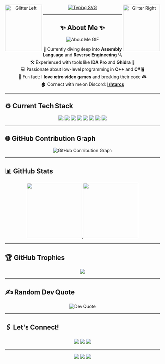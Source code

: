 

<div align="center">
  <!-- Glitter Falling GIFs Left and Right -->
  <img align="left" src="https://media0.giphy.com/media/RF9WyGuttvnNe/giphy.gif?cid=6c09b952ns563a0ju43jvvggj4vnqsz5883m0a1u7njcbw43&ep=v1_gifs_search&rid=giphy.gif&ct=g" width="120" height="150" alt="Glitter Left">
  <img align="right" src="https://media0.giphy.com/media/RF9WyGuttvnNe/giphy.gif?cid=6c09b952ns563a0ju43jvvggj4vnqsz5883m0a1u7njcbw43&ep=v1_gifs_search&rid=giphy.gif&ct=g" width="120" height="150" alt="Glitter Right">

  <!-- Typing SVG -->
  [![Typing SVG](https://readme-typing-svg.herokuapp.com?font=Arial&weight=900&size=30&pause=1000&color=B1AF00&center=true&vCenter=true&width=600&lines=Database+Rat+%F0%9F%90%80;Coffee+Lover+%E2%98%95;All+Day+Coder+%F0%9F%91%A8%E2%80%8D%F0%9F%92%BB;Ishtar+is+my+Goddess)](https://git.io/typing-svg)
</div>

---

<div align="center">
  <h2>✨ About Me ✨</h2>
  <img src="https://i.pinimg.com/originals/bf/9c/17/bf9c175209d6c01ee48316a7dfed1af3.gif" alt="About Me GIF">
  <ul style="list-style: none; padding: 0; text-align: center;">
    <li>🔭 Currently diving deep into <b>Assembly Language</b> and <b>Reverse Engineering</b> 🔍</li>
    <li>🛠️ Experienced with tools like <b>IDA Pro</b> and <b>Ghidra</b> 🧩</li>
    <li>💻 Passionate about low-level programming in <b>C++</b> and <b>C#</b> 🖥️</li>
    <li>👾 Fun fact: I <b>love retro video games</b> and breaking their code 🎮</li>
    <li>🏠 Connect with me on Discord: <a href="https://discordapp.com/users/1258172662254141603"><b>Ishtarcs</b></a></li>
  </ul>
</div>


---

## ⚙️ Current Tech Stack

<p align="center">
  <img src="https://img.shields.io/badge/OS-Linux-FCC624?style=flat&logo=linux&logoColor=black"/>
  <img src="https://img.shields.io/badge/Editor-VS%20Code-007ACC?style=flat&logo=visual-studio-code&logoColor=white"/>
  <img src="https://img.shields.io/badge/Cloud-AWS-232F3E?style=flat&logo=amazon-aws&logoColor=FF9900"/>
  <img src="https://img.shields.io/badge/Database-MySQL-4479A1?style=flat&logo=mysql&logoColor=white"/>
  <img src="https://img.shields.io/badge/Tools-Docker-2496ED?style=flat&logo=docker&logoColor=white"/>
  <img src="https://img.shields.io/badge/Language-C%2B%2B-00599C?style=flat&logo=c%2B%2B"/>
  <img src="https://img.shields.io/badge/Language-C%23-68217A?style=flat&logo=c-sharp"/>
  <img src="https://img.shields.io/badge/Framework-React-61DAFB?style=flat&logo=react"/>
</p>

---

## 🌐 GitHub Contribution Graph

<div align="center">
  <img src="https://github-readme-activity-graph.vercel.app/graph?username=ishtarcs&bg_color=0e1116&color=ffffff&line=ffd700&point=c0c0c0&area=true&hide_border=true" alt="GitHub Contribution Graph"/>
</div>

---

## 📊 GitHub Stats

<div align="center">
  <a href="https://github.com/ishtarcs">
    <img height="180em" src="https://github-readme-stats.vercel.app/api?username=ishtarcs&show_icons=true&theme=tokyonight&include_all_commits=true&count_private=true&bg_color=0e1116&title_color=FFD700&icon_color=c0c0c0&text_color=ffffff"/>
    <img height="180em" src="https://github-readme-stats.vercel.app/api/top-langs/?username=ishtarcs&layout=compact&langs_count=7&theme=tokyonight&bg_color=0e1116&title_color=FFD700&text_color=ffffff"/>
  </a>
</div>

---

## 🏆 GitHub Trophies

<div align="center">
  <img src="https://github-profile-trophy.vercel.app/?username=ishtarcs&theme=algolia&no-frame=true&bg_color=0e1116&title_color=FFD700&text_color=c0c0c0&margin-w=15"/>
</div>

---

## ✍️ Random Dev Quote

<div align="center">
  <img src="https://quotes-github-readme.vercel.app/api?type=horizontal&theme=dark" alt="Dev Quote"/>
</div>

---

## 🖇️ Let's Connect!

<p align="center">
  <a href="https://linkedin.com"><img src="https://img.shields.io/badge/LinkedIn-blue?style=for-the-badge&logo=linkedin&logoColor=white"></a>
  <a href="https://twitter.com"><img src="https://img.shields.io/badge/Twitter-blue?style=for-the-badge&logo=twitter&logoColor=white"></a>
  <a href="https://discordapp.com/users/1258172662254141603"><img src="https://img.shields.io/badge/Discord-7289DA?style=for-the-badge&logo=discord&logoColor=white"></a>
</p>

---

<p align="center">
  <img src="https://forthebadge.com/images/badges/powered-by-respect.svg">
  <img src="https://forthebadge.com/images/badges/uses-git.svg">
  <img src="https://forthebadge.com/images/badges/built-with-love.svg">
</p>
